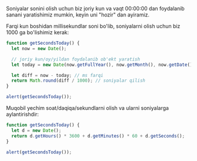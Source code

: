 Soniyalar sonini olish uchun biz joriy kun va vaqt 00:00:00 dan foydalanib sanani yaratishimiz mumkin, keyin uni "hozir" dan ayiramiz.

Farqi kun boshidan millisekundlar soni bo'lib, soniyalarni olish uchun biz 1000 ga bo'lishimiz kerak:

```js run
function getSecondsToday() {
  let now = new Date();

  // joriy kun/oy/yildan foydalanib ob'ekt yaratish
  let today = new Date(now.getFullYear(), now.getMonth(), now.getDate());

  let diff = now - today; // ms farqi
  return Math.round(diff / 1000); // soniyalar qilish
}

alert(getSecondsToday());
```

Muqobil yechim soat/daqiqa/sekundlarni olish va ularni soniyalarga aylantirishdir:

```js run
function getSecondsToday() {
  let d = new Date();
  return d.getHours() * 3600 + d.getMinutes() * 60 + d.getSeconds();
}

alert(getSecondsToday());
```
